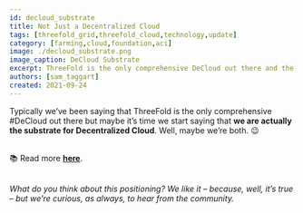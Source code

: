 ```yaml
---
id: decloud_substrate
title: Not Just a Decentralized Cloud
tags: [threefold_grid,threefold_cloud,technology,update]
category: [farming,cloud,foundation,aci]
image: ./decloud_substrate.png
image_caption: DeCloud Substrate
excerpt: ThreeFold is the only comprehensive DeCloud out there and the low-level substrate for all DeClouds.
authors: [sam_taggart]
created: 2021-09-24
---
```


Typically we’ve been saying that ThreeFold is the only comprehensive #DeCloud out there but maybe it’s time we start saying that **we are actually the substrate for Decentralized Cloud**. Well, maybe we’re both. 😉
<br/>
<br/>

📚 Read more **[here](https://forum.threefold.io/t/threefold-is-the-substrate-for-decloud/1295)**.
<br/>
<br/>

*What do you think about this positioning? We like it – because, well, it’s true – but we’re curious, as always, to hear from the community.*
